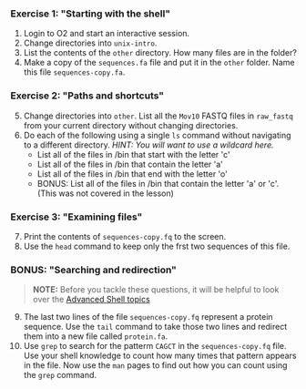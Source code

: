 ### Exercise 1: "Starting with the shell"

1. Login to O2 and start an interactive session.
2. Change directories into `unix-intro`.
3. List the contents of the `other` directory. How many files are in the folder?
4. Make a copy of the `sequences.fa` file and put it in the `other` folder. Name this file `sequences-copy.fa`.


### Exercise 2: "Paths and shortcuts"

5. Change directories into `other`. List all the `Mov10` FASTQ files in `raw_fastq` from your current directory without changing directories.
6. Do each of the following using a single `ls` command without navigating to a different directory. _HINT: You will want to use a wildcard here._
	* List all of the files in /bin that start with the letter 'c'
	* List all of the files in /bin that contain the letter 'a'
	* List all of the files in /bin that end with the letter 'o'
	* BONUS: List all of the files in /bin that contain the letter 'a' or 'c'. (This was not covered in the lesson)

### Exercise 3: "Examining files"

7. Print the contents of `sequences-copy.fq` to the screen. 
8. Use the `head` command to keep only the frst two sequences of this file. 

### BONUS: "Searching and redirection" 

> **NOTE:** Before you tackle these questions, it will be helpful to look over the [Advanced Shell topics](https://hbctraining.github.io/Intro-to-Unix-QMB/lessons/Shell_basics#advanced-shell-topics)

9. The last two lines of the file `sequences-copy.fq` represent a protein sequence. Use the `tail` command to take those two lines and redirect them into a new file called `protein.fa`.
10. Use `grep` to search for the patterm `CAGCT` in the `sequences-copy.fq` file. Use your shell knowledge to count how many times that pattern appears in the file. Now use the `man` pages to find out how you can count using the `grep` command. 












